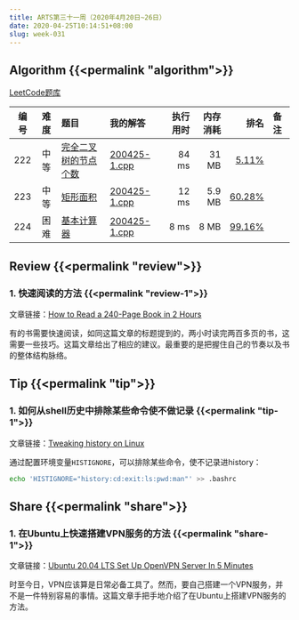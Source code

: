```yaml
---
title: ARTS第三十一周（2020年4月20日~26日）
date: 2020-04-25T10:14:51+08:00
slug: week-031
---
```


## Algorithm {{<permalink "algorithm">}}

[LeetCode题库](https://leetcode-cn.com/problemset/all/)

| 编号 | 难度 | 题目 | 我的解答 | 执行用时 | 内存消耗 | 排名 | 备注 |
|:----:|:----:|:-----|:---------|---------:|---------:|-----:|:-----|
| 222 | 中等 | [完全二叉树的节点个数](https://leetcode-cn.com/problems/count-complete-tree-nodes/) | [200425-1.cpp](https://github.com/yanlinlin82/leetcode/blob/master/00222_count-complete-tree-nodes/200425-1.cpp) | 84 ms | 31 MB | [5.11%](https://leetcode-cn.com/submissions/detail/65730908/) |  |
| 223 | 中等 | [矩形面积](https://leetcode-cn.com/problems/rectangle-area/) | [200425-1.cpp](https://github.com/yanlinlin82/leetcode/blob/master/00223_rectangle-area/200425-1.cpp) | 12 ms | 5.9 MB | [60.28%](https://leetcode-cn.com/submissions/detail/65732408/) |  |
| 224 | 困难 | [基本计算器](https://leetcode-cn.com/problems/basic-calculator/) | [200425-1.cpp](https://github.com/yanlinlin82/leetcode/blob/master/00224_basic-calculator/200425-1.cpp) | 8 ms | 8 MB | [99.16%](https://leetcode-cn.com/submissions/detail/65737926/) |  |

## Review {{<permalink "review">}}

### 1. 快速阅读的方法 {{<permalink "review-1">}}

文章链接：[How to Read a 240-Page Book in 2 Hours](https://thecopybot.com/read-book-two-hours/)

有的书需要快速阅读，如同这篇文章的标题提到的，两小时读完两百多页的书，这需要一些技巧。这篇文章给出了相应的建议。最重要的是把握住自己的节奏以及书的整体结构脉络。

## Tip {{<permalink "tip">}}

### 1. 如何从shell历史中排除某些命令使不做记录 {{<permalink "tip-1">}}

文章链接：[Tweaking history on Linux](https://www.networkworld.com/article/3537214/tweaking-history-on-linux.html)

通过配置环境变量`HISTIGNORE`，可以排除某些命令，使不记录进history：

```sh
echo 'HISTIGNORE="history:cd:exit:ls:pwd:man"' >> .bashrc
```

## Share {{<permalink "share">}}

### 1. 在Ubuntu上快速搭建VPN服务的方法 {{<permalink "share-1">}}

文章链接：[Ubuntu 20.04 LTS Set Up OpenVPN Server In 5 Minutes](https://www.cyberciti.biz/faq/ubuntu-20-04-lts-set-up-openvpn-server-in-5-minutes/)

时至今日，VPN应该算是日常必备工具了。然而，要自己搭建一个VPN服务，并不是一件特别容易的事情。这篇文章手把手地介绍了在Ubuntu上搭建VPN服务的方法。
